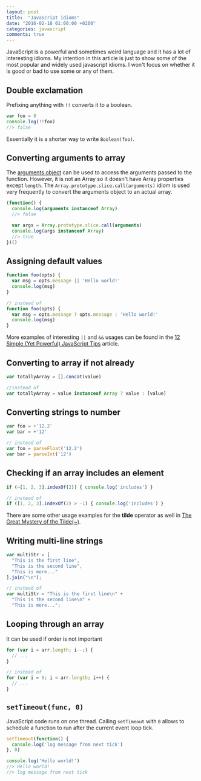 ```yaml
---
layout: post
title:  "JavaScript idioms"
date: "2016-02-18 01:00:00 +0200"
categories: javascript
comments: true
---
```


JavaScript is a powerful and sometimes weird language and it has a lot of interesting idioms.
My intention in this article is just to show some of the most popular and widely used javascript idioms.
I won't focus on whether it is good or bad to use some or any of them.


## Double exclamation

Prefixing anything with `!!` converts it to a boolean.

```js
var foo = 0
console.log(!!foo)
//> false
```

Essentially it is a shorter way to write `Boolean(foo)`.


## Converting arguments to array

The [arguments object](https://developer.mozilla.org/en-US/docs/Web/JavaScript/Reference/Functions/arguments)
can be used to access the arguments passed to the function. However, it is not an Array so it doesn't have
Array properties except `length`. The `Array.prototype.slice.call(arguments)` idiom is used very frequently
to convert the arguments object to an actual array.

```js
(function() {
  console.log(arguments instanceof Array)
  //> false

  var args = Array.prototype.slice.call(arguments)
  console.log(args instanceof Array)
  //> true
})()
```


## Assigning default values

```js
function foo(opts) {
  var msg = opts.message || 'Hello world!'
  console.log(msg)
}

// instead of
function foo(opts) {
  var msg = opts.message ? opts.message : 'Hello world!'
  console.log(msg)
}
```

More examples of interesting `||` and `&&` usages can be found in the
[12 Simple (Yet Powerful) JavaScript Tips](http://javascriptissexy.com/12-simple-yet-powerful-javascript-tips/) article.


## Converting to array if not already

```js
var totallyArray = [].concat(value)

//instead of
var totallyArray = value instanceof Array ? value : [value]
```


## Converting strings to number

```js
var foo = +'12.2'
var bar = +'12'

// instead of
var foo = parseFloat('12.2')
var bar = parseInt('12')
```


## Checking if an array includes an element

```js
if (~[1, 2, 3].indexOf(2)) { console.log('includes') }

// instead of
if ([1, 2, 3].indexOf(2) > -1) { console.log('includes') }
```

There are some other usage examples for the **tilde** operator as well in [The Great Mystery of the Tilde(~)](http://www.joezimjs.com/javascript/great-mystery-of-the-tilde/).


## Writing multi-line strings

```js
var multiStr = [
  "This is the first line",
  "This is the second line",
  "This is more..."
].join("\n");

// instead of
var multiStr = "This is the first line\n" +
  "This is the second line\n" +
  "This is more...";
```


## Looping through an array

It can be used if order is not important

```js
for (var i = arr.length; i--;) {
  // ...
}

// instead of
for (var i = 0; i < arr.length; i++) {
  // ...
}
```


## `setTimeout(func, 0)`

JavaScript code runs on one thread. Calling `setTimeout` with `0` allows to schedule a function to run
after the current event loop tick.

```js
setTimeout(function() {
  console.log('log message from next tick')
}, 0)

console.log('Hello world!')
//> Hello world!
//> log message from next tick
```
